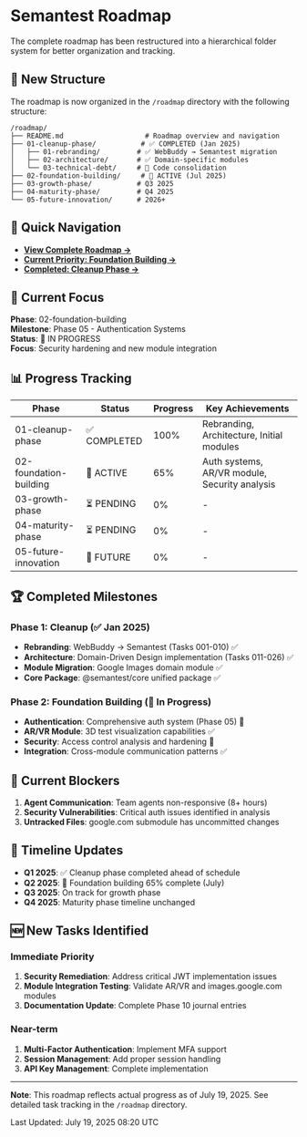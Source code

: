 # Semantest Roadmap

The complete roadmap has been restructured into a hierarchical folder system for better organization and tracking.

## 📁 New Structure

The roadmap is now organized in the `/roadmap` directory with the following structure:

```
/roadmap/
├── README.md                    # Roadmap overview and navigation
├── 01-cleanup-phase/           # ✅ COMPLETED (Jan 2025)
│   ├── 01-rebranding/         # ✅ WebBuddy → Semantest migration
│   ├── 02-architecture/       # ✅ Domain-specific modules 
│   └── 03-technical-debt/     # 🚧 Code consolidation
├── 02-foundation-building/     # 🚧 ACTIVE (Jul 2025)
├── 03-growth-phase/           # Q3 2025
├── 04-maturity-phase/         # Q4 2025
└── 05-future-innovation/      # 2026+
```

## 🚀 Quick Navigation

- **[View Complete Roadmap →](./roadmap/README.md)**
- **[Current Priority: Foundation Building →](./roadmap/02-foundation-building/README.md)**
- **[Completed: Cleanup Phase →](./roadmap/01-cleanup-phase/README.md)**

## 🎯 Current Focus

**Phase**: 02-foundation-building  
**Milestone**: Phase 05 - Authentication Systems  
**Status**: 🚧 IN PROGRESS  
**Focus**: Security hardening and new module integration

## 📊 Progress Tracking

| Phase | Status | Progress | Key Achievements |
|-------|--------|----------|------------------|
| 01-cleanup-phase | ✅ COMPLETED | 100% | Rebranding, Architecture, Initial modules |
| 02-foundation-building | 🚧 ACTIVE | 65% | Auth systems, AR/VR module, Security analysis |
| 03-growth-phase | ⏳ PENDING | 0% | - |
| 04-maturity-phase | ⏳ PENDING | 0% | - |
| 05-future-innovation | 🔮 FUTURE | 0% | - |

## 🏆 Completed Milestones

### Phase 1: Cleanup (✅ Jan 2025)
- **Rebranding**: WebBuddy → Semantest (Tasks 001-010) ✅
- **Architecture**: Domain-Driven Design implementation (Tasks 011-026) ✅
- **Module Migration**: Google Images domain module ✅
- **Core Package**: @semantest/core unified package ✅

### Phase 2: Foundation Building (🚧 In Progress)
- **Authentication**: Comprehensive auth system (Phase 05) 🚧
- **AR/VR Module**: 3D test visualization capabilities ✅
- **Security**: Access control analysis and hardening 🚧
- **Integration**: Cross-module communication patterns ✅

## 🚨 Current Blockers

1. **Agent Communication**: Team agents non-responsive (8+ hours)
2. **Security Vulnerabilities**: Critical auth issues identified in analysis
3. **Untracked Files**: google.com submodule has uncommitted changes

## 📅 Timeline Updates

- **Q1 2025**: ✅ Cleanup phase completed ahead of schedule
- **Q2 2025**: 🚧 Foundation building 65% complete (July)
- **Q3 2025**: On track for growth phase
- **Q4 2025**: Maturity phase timeline unchanged

## 🆕 New Tasks Identified

### Immediate Priority
1. **Security Remediation**: Address critical JWT implementation issues
2. **Module Integration Testing**: Validate AR/VR and images.google.com modules
3. **Documentation Update**: Complete Phase 10 journal entries

### Near-term
1. **Multi-Factor Authentication**: Implement MFA support
2. **Session Management**: Add proper session handling
3. **API Key Management**: Complete implementation

---

**Note**: This roadmap reflects actual progress as of July 19, 2025. See detailed task tracking in the `/roadmap` directory.

Last Updated: July 19, 2025 08:20 UTC